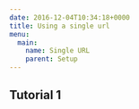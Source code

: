 ```yaml
---
date: 2016-12-04T10:34:18+0000
title: Using a single url
menu:
  main:
    name: Single URL
    parent: Setup
---
```


## Tutorial 1

